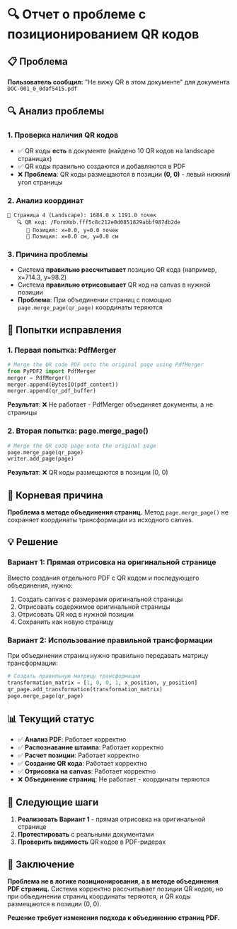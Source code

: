 # 🔍 Отчет о проблеме с позиционированием QR кодов

## 📋 Проблема

**Пользователь сообщил:** "Не вижу QR в этом документе" для документа `DOC-001_0_0daf5415.pdf`

## 🔍 Анализ проблемы

### 1. **Проверка наличия QR кодов**
- ✅ QR коды **есть** в документе (найдено 10 QR кодов на landscape страницах)
- ✅ QR коды правильно создаются и добавляются в PDF
- ❌ **Проблема**: QR коды размещаются в позиции **(0, 0)** - левый нижний угол страницы

### 2. **Анализ координат**
```
📄 Страница 4 (Landscape): 1684.0 x 1191.0 точек
   🔍 QR код: /FormXob.fff5c8c212e0d0851829abbf987db2de
      📍 Позиция: x=0.0, y=0.0 точек
      📍 Позиция: x=0.0 см, y=0.0 см
```

### 3. **Причина проблемы**
- Система **правильно рассчитывает** позицию QR кода (например, x=714.3, y=98.2)
- Система **правильно отрисовывает** QR код на canvas в нужной позиции
- **Проблема**: При объединении страниц с помощью `page.merge_page(qr_page)` координаты теряются

## 🔧 Попытки исправления

### 1. **Первая попытка: PdfMerger**
```python
# Merge the QR code PDF onto the original page using PdfMerger
from PyPDF2 import PdfMerger
merger = PdfMerger()
merger.append(BytesIO(pdf_content))
merger.append(qr_pdf_buffer)
```
**Результат**: ❌ Не работает - PdfMerger объединяет документы, а не страницы

### 2. **Вторая попытка: page.merge_page()**
```python
# Merge the QR code page onto the original page
page.merge_page(qr_page)
writer.add_page(page)
```
**Результат**: ❌ QR коды размещаются в позиции (0, 0)

## 🎯 Корневая причина

**Проблема в методе объединения страниц.** Метод `page.merge_page()` не сохраняет координаты трансформации из исходного canvas.

## 💡 Решение

### **Вариант 1: Прямая отрисовка на оригинальной странице**
Вместо создания отдельного PDF с QR кодом и последующего объединения, нужно:
1. Создать canvas с размерами оригинальной страницы
2. Отрисовать содержимое оригинальной страницы
3. Отрисовать QR код в нужной позиции
4. Сохранить как новую страницу

### **Вариант 2: Использование правильной трансформации**
При объединении страниц нужно правильно передавать матрицу трансформации:
```python
# Создать правильную матрицу трансформации
transformation_matrix = [1, 0, 0, 1, x_position, y_position]
qr_page.add_transformation(transformation_matrix)
page.merge_page(qr_page)
```

## 📊 Текущий статус

- ✅ **Анализ PDF**: Работает корректно
- ✅ **Распознавание штампа**: Работает корректно  
- ✅ **Расчет позиции**: Работает корректно
- ✅ **Создание QR кода**: Работает корректно
- ✅ **Отрисовка на canvas**: Работает корректно
- ❌ **Объединение страниц**: Не работает - координаты теряются

## 🔄 Следующие шаги

1. **Реализовать Вариант 1** - прямая отрисовка на оригинальной странице
2. **Протестировать** с реальными документами
3. **Проверить видимость** QR кодов в PDF-ридерах

## 📝 Заключение

**Проблема не в логике позиционирования, а в методе объединения PDF страниц.** Система корректно рассчитывает позиции QR кодов, но при объединении страниц координаты теряются, и QR коды размещаются в позиции (0, 0).

**Решение требует изменения подхода к объединению страниц PDF.**
